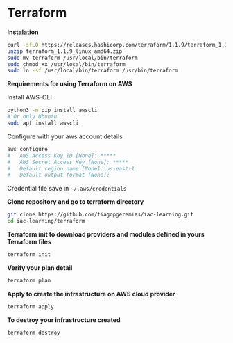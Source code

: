 # Terraform

**Instalation**

```sh
curl -sfLO https://releases.hashicorp.com/terraform/1.1.9/terraform_1.1.9_linux_amd64.zip
unzip terraform_1.1.9_linux_amd64.zip
sudo mv terraform /usr/local/bin/terraform
sudo chmod +x /usr/local/bin/terraform
sudo ln -sf /usr/local/bin/terraform /usr/bin/terraform
```

**Requirements for using Terraform on AWS**

Install AWS-CLI

```sh
python3 -m pip install awscli
# Or only Ubuntu
sudo apt install awscli
```


Configure with your aws account details

```sh
aws configure
#   AWS Access Key ID [None]: *****
#   AWS Secret Access Key [None]: *****
#   Default region name [None]: us-east-1
#   Default output format [None]:
```

Credential file save in ```~/.aws/credentials```

**Clone repository and go to terraform directory**

```sh
git clone https://github.com/tiagopgeremias/iac-learning.git
cd iac-learning/terraform
```

**Terraform init to download providers and modules defined in yours Terraform files**

```sh
terraform init
```

**Verify your plan detail**

```sh
terraform plan
```

**Apply to create the infrastructure on AWS cloud provider**

```sh
terraform apply
```

**To destroy your infrastructure created**

```sh
terraform destroy
```